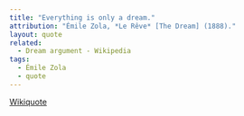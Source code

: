 ```yaml
---
title: "Everything is only a dream."
attribution: "Émile Zola, *Le Rêve* [The Dream] (1888)."
layout: quote
related:
  - Dream argument - Wikipedia
tags:
  - Émile Zola
  - quote
---
```

[Wikiquote](https://en.wikiquote.org/wiki/%C3%89mile_Zola)